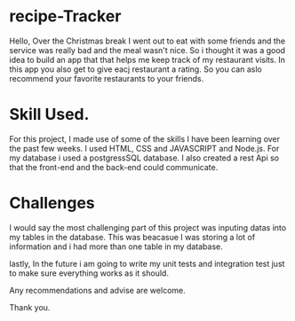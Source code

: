 # recipe-Tracker
Hello,
Over the Christmas break I went out to eat with some friends and the service was really bad and the meal wasn't nice. So i thought it was a good idea to build an app that 
that helps me keep track of my restaurant visits.
In this app you also get to give eacj restaurant a rating. So you can aslo recommend your favorite restaurants to your friends.

# Skill Used.
For this project, I made use of some of the skills I have been learning over the past few weeks. I used HTML, CSS and JAVASCRIPT and Node.js. For my database i used a postgressSQL 
database.
I also created a rest Api so that the front-end and the back-end could communicate.

# Challenges
I would say the most challenging part of this project was inputing datas into my tables in the database. This was beacasue I was storing a lot of information and i had more than 
one table in my database.

lastly, In the future i am going to write my unit tests and integration test just to make sure everything works as it should.

Any recommendations and advise are welcome.

Thank you.
